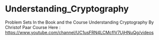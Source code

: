 # Understanding_Cryptography
Problem Sets In the Book and the Course Understanding Cryptography By Christof Paar
Course Here :
https://www.youtube.com/channel/UC1usFRN4LCMcfIV7UjHNuQg/videos
